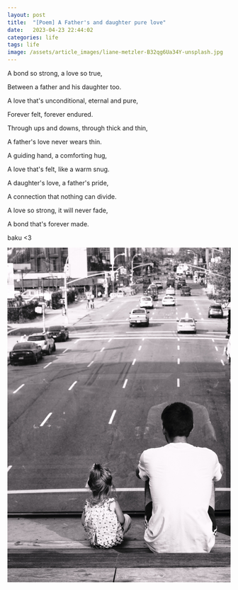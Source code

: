 ```yaml
---
layout: post
title:  "[Poem] A Father's and daughter pure love"
date:   2023-04-23 22:44:02
categories: life
tags: life
image: /assets/article_images/liane-metzler-B32qg6Ua34Y-unsplash.jpg
---
```


A bond so strong, a love so true,

Between a father and his daughter too.

A love that's unconditional, eternal and pure,

Forever felt, forever endured.


Through ups and downs, through thick and thin,

A father's love never wears thin.

A guiding hand, a comforting hug,

A love that's felt, like a warm snug.


A daughter's love, a father's pride,

A connection that nothing can divide.

A love so strong, it will never fade,

A bond that's forever made.

baku <3

![Photo by Federico Enni](/assets/article_images/federico-enni--wWIFyel9NU-unsplash.jpg "on Unsplash")



